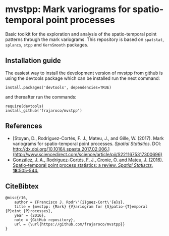 # mvstpp: Mark variograms for spatio-temporal point processes 

Basic toolkit for the exploration and analysis of the spatio-temporal point patterns through the mark variograms. This repository is based on `spatstat`, `splancs`, `stpp` and `KernSmooth` packages.

## Installation guide

The easiest way to install the development version of mvstpp from github is using the devtools package which can be installed run the next command:
```
install.packages('devtools', dependencies=TRUE)
```
and thereafter run the commands:
```
require(devtools)
install_github('frajaroco/mvstpp')
```

## References
- [Stoyan, D., Rodríguez-Cortés, F. J., Mateu, J., and Gille, W. (2017). Mark variograms for spatio-temporal point processes. *Spatial Statistics*. DOI: http://dx.doi.org/10.1016/j.spasta.2017.02.006.](http://www.sciencedirect.com/science/article/pii/S2211675317300696)
- [González, J. A., Rodríguez-Cortés, F. J., Cronie, O. and Mateu, J. (2016). Spatio-temporal point process statistics: a review. *Spatial Statiscts*, **18**:505-544.](http://www.sciencedirect.com/science/article/pii/S2211675316301130)

## CiteBibtex
```
@misc{r16,
	author = {Francisco J. Rodr\'{i}guez-Cort\'{e}s},
	title = {mvstpp: {Mark} {V}ariogram for {S}patio-{T}emporal {P}oint {P}rocesses},
	year = {2016},
	note = {GitHub repository},
	url = {\url{https://github.com/frajaroco/mvstpp}}
}

```
